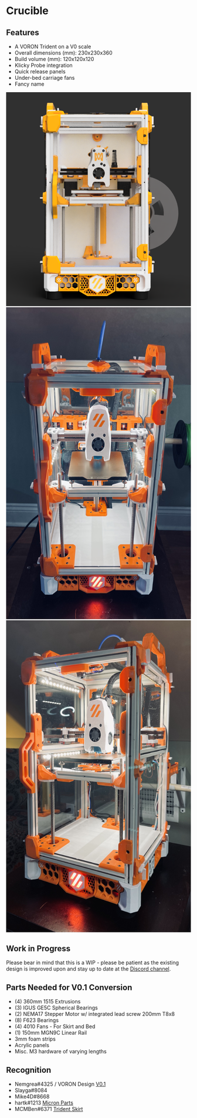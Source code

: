 # Crucible 

## Features
* A VORON Trident on a V0 scale
* Overall dimensions (mm): 230x230x360
* Build volume (mm): 120x120x120
* Klicky Probe integration
* Quick release panels
* Under-bed carriage fans 
* Fancy name

![Rendering](Images/Crucible_render.png)
<img src="images/5D5C15D4-5C5B-44C7-AC00-2AAD4BF1DE03.jpeg" width="600" height="850">
<img src="images/5DB0F848-9E6B-4D25-B1EE-E583A8C76F0B.jpeg" width="550" height="850">

## Work in Progress

Please bear in mind that this is a WIP - please be patient as the existing design is improved upon and stay up to date at the [Discord channel](https://discord.gg/UQzPxNhA92).

## Parts Needed for V0.1 Conversion
* (4) 360mm 1515 Extrusions
* (3) IGUS GE5C Spherical Bearings
* (2) NEMA17 Stepper Motor w/ integrated lead screw 200mm T8x8
* (8) F623 Bearings
* (4) 4010 Fans - For Skirt and Bed
* (1) 150mm MGN9C Linear Rail
* 3mm foam strips 
* Acrylic panels 
* Misc. M3 hardware of varying lengths


## Recognition
* Nemgrea#4325 / VORON Design [V0.1](https://vorondesign.com/voron0.1)
* Slayga#8084
* Mike4D#8668
* hartk#1213 [Micron Parts](https://github.com/hartk1213/Micron)
* MCMBen#6371  [Trident Skirt](https://github.com/Fleafa/VoronUsers/tree/V0.1-Trident-skirt/printer_mods/MCMBen/Voron0_Trident_Skirt) 

